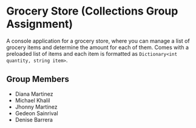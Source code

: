 # Grocery Store (Collections Group Assignment)
A console application for a grocery store, where you can manage a list of grocery items and determine the amount for each of them. Comes with a preloaded list of items and each item is formatted as `Dictionary<int quantity, string item>`.

## Group Members
- Diana Martinez
- Michael Khalil
- Jhonny Martinez
- Gedeon Sainrival
- Denise Barrera
